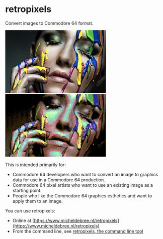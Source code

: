 # retropixels

Convert images to Commodore 64 format.

![Input](cli/paintface.jpg)
![Output](cli/samples/paintface-Multicolor.png)

This is intended primarily for:

- Commodore 64 developers who want to convert an image to graphics data
  for use in a Commodore 64 production.
- Commodore 64 pixel artists who want to use an existing image as a starting
  point.
- People who like the Commodore 64 graphics esthetics and want to apply them to
  an image.

You can use retropixels:

- Online at [https://www.micheldebree.nl/retropixels](https://www.micheldebree.nl/retropixels)
- From the command line, see [retropixels, the command line tool](cli/README.md)


